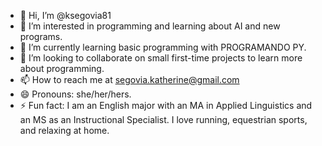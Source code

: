 - 👋 Hi, I’m @ksegovia81
- 👀 I’m interested in programming and learning about AI and new programs.
- 🌱 I’m currently learning basic programming with PROGRAMANDO PY.
- 💞️ I’m looking to collaborate on small first-time projects to learn more about programming.
- 📫 How to reach me at segovia.katherine@gmail.com
- 😄 Pronouns: she/her/hers.
- ⚡ Fun fact: I am an English major with an MA in Applied Linguistics and an MS as an Instructional Specialist. I love running, equestrian sports, and relaxing at home.

<!---
ksegovia81/ksegovia81 is a ✨ special ✨ repository because its `README.md` (this file) appears on your GitHub profile.
You can click the Preview link to take a look at your changes.
--->

